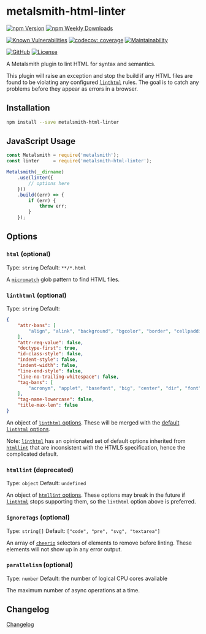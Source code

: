 # metalsmith-html-linter

[![npm Version](https://badgen.net/npm/v/metalsmith-html-linter?icon=npm)](https://www.npmjs.com/package/metalsmith-html-linter)
[![npm Weekly Downloads](https://badgen.net/npm/dw/metalsmith-html-linter)](https://www.npmjs.com/package/metalsmith-html-linter)

[![Known Vulnerabilities](https://snyk.io/test/npm/metalsmith-html-linter/badge.svg)](https://snyk.io/test/npm/metalsmith-html-linter)
[![codecov: coverage](https://img.shields.io/codecov/c/github/emmercm/metalsmith-plugins?flag=metalsmith-html-linter&logo=codecov&logoColor=white)](https://codecov.io/gh/emmercm/metalsmith-html-linter)
[![Maintainability](https://badgen.net/codeclimate/maintainability/emmercm/metalsmith-html-linter?icon=codeclimate)](https://codeclimate.com/github/emmercm/metalsmith-html-linter/maintainability)

[![GitHub](https://badgen.net/badge/emmercm/metalsmith-html-linter/purple?icon=github)](https://github.com/emmercm/metalsmith-html-linter)
[![License](https://badgen.net/github/license/emmercm/metalsmith-html-linter?color=grey)](https://github.com/emmercm/metalsmith-plugins/blob/main/LICENSE)

A Metalsmith plugin to lint HTML for syntax and semantics.

This plugin will raise an exception and stop the build if any HTML files are found to be violating any configured [`linthtml`](https://www.npmjs.com/package/@linthtml/linthtml) rules. The goal is to catch any problems before they appear as errors in a browser.

## Installation

```bash
npm install --save metalsmith-html-linter
```

## JavaScript Usage

```javascript
const Metalsmith = require('metalsmith');
const linter     = require('metalsmith-html-linter');

Metalsmith(__dirname)
    .use(linter({
        // options here
    }))
    .build((err) => {
        if (err) {
            throw err;
        }
    });
```

## Options

### `html` (optional)

Type: `string` Default: `**/*.html`

A [`micromatch`](https://www.npmjs.com/package/micromatch) glob pattern to find HTML files.

### `linthtmnl` (optional)

Type: `string` Default:

```json
{
    "attr-bans": [
        "align", "alink", "background", "bgcolor", "border", "cellpadding", "cellspacing", "char", "charoff", "clear", "compact", "frame", "frameborder", "height", "hspace", "link", "marginheight", "marginwidth", "noshade", "nowrap", "rules", "scrolling", "size", "text", "valign", "vlink", "vspace", "width"
    ],
    "attr-req-value": false,
    "doctype-first": true,
    "id-class-style": false,
    "indent-style": false,
    "indent-width": false,
    "line-end-style": false,
    "line-no-trailing-whitespace": false,
    "tag-bans": [
        "acronym", "applet", "basefont", "big", "center", "dir", "font", "frame", "frameset", "isindex", "noframes", "strike", "tt"
    ],
    "tag-name-lowercase": false,
    "title-max-len": false
}
```

An object of [`linthtml` options](https://github.com/linthtml/linthtml/blob/develop/docs/configuration.md). These will be merged with the [default `linthtml` options](https://github.com/linthtml/linthtml/blob/develop/lib/presets/default.js).

Note: [`linthtml`](https://www.npmjs.com/package/@linthtml/linthtml) has an opinionated set of default options inherited from [`htmllint`](https://www.npmjs.com/package/htmllint) that are inconsistent with the HTML5 specification, hence the complicated default.

### `htmllint` (deprecated)

Type: `object` Default: `undefined`

An object of [`htmllint` options](https://github.com/htmllint/htmllint/wiki/Options). These options may break in the future if [`linthtml`](https://www.npmjs.com/package/@linthtml/linthtml) stops supporting them, so the `linthtml` option above is preferred.

### `ignoreTags` (optional)

Type: `string[]` Default: `["code", "pre", "svg", "textarea"]`

An array of [`cheerio`](https://www.npmjs.com/package/cheerio) selectors of elements to remove before linting. These elements will not show up in any error output.

### `parallelism` (optional)

Type: `number` Default: the number of logical CPU cores available

The maximum number of async operations at a time.

## Changelog

[Changelog](./CHANGELOG.md)
